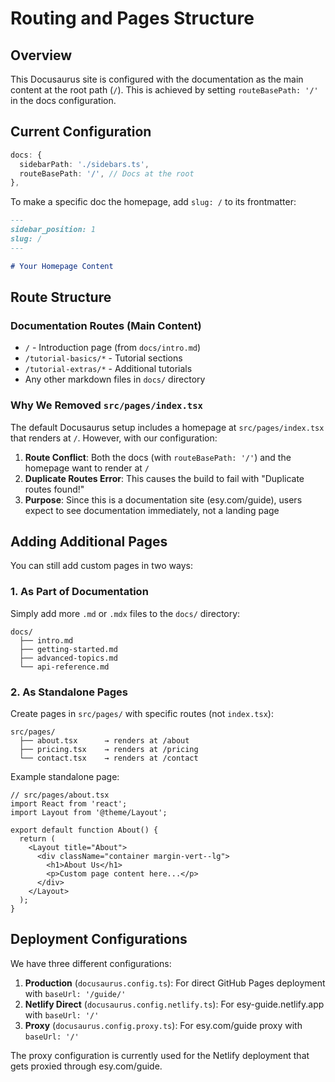 # Routing and Pages Structure

## Overview

This Docusaurus site is configured with the documentation as the main content at the root path (`/`). This is achieved by setting `routeBasePath: '/'` in the docs configuration.

## Current Configuration

```typescript
docs: {
  sidebarPath: './sidebars.ts',
  routeBasePath: '/', // Docs at the root
},
```

To make a specific doc the homepage, add `slug: /` to its frontmatter:

```markdown
---
sidebar_position: 1
slug: /
---

# Your Homepage Content
```

## Route Structure

### Documentation Routes (Main Content)
- `/` - Introduction page (from `docs/intro.md`)
- `/tutorial-basics/*` - Tutorial sections
- `/tutorial-extras/*` - Additional tutorials
- Any other markdown files in `docs/` directory

### Why We Removed `src/pages/index.tsx`

The default Docusaurus setup includes a homepage at `src/pages/index.tsx` that renders at `/`. However, with our configuration:

1. **Route Conflict**: Both the docs (with `routeBasePath: '/'`) and the homepage want to render at `/`
2. **Duplicate Routes Error**: This causes the build to fail with "Duplicate routes found!"
3. **Purpose**: Since this is a documentation site (esy.com/guide), users expect to see documentation immediately, not a landing page

## Adding Additional Pages

You can still add custom pages in two ways:

### 1. As Part of Documentation
Simply add more `.md` or `.mdx` files to the `docs/` directory:
```
docs/
  ├── intro.md
  ├── getting-started.md
  ├── advanced-topics.md
  └── api-reference.md
```

### 2. As Standalone Pages
Create pages in `src/pages/` with specific routes (not `index.tsx`):

```
src/pages/
  ├── about.tsx      → renders at /about
  ├── pricing.tsx    → renders at /pricing
  └── contact.tsx    → renders at /contact
```

Example standalone page:
```tsx
// src/pages/about.tsx
import React from 'react';
import Layout from '@theme/Layout';

export default function About() {
  return (
    <Layout title="About">
      <div className="container margin-vert--lg">
        <h1>About Us</h1>
        <p>Custom page content here...</p>
      </div>
    </Layout>
  );
}
```

## Deployment Configurations

We have three different configurations:

1. **Production** (`docusaurus.config.ts`): For direct GitHub Pages deployment with `baseUrl: '/guide/'`
2. **Netlify Direct** (`docusaurus.config.netlify.ts`): For esy-guide.netlify.app with `baseUrl: '/'`
3. **Proxy** (`docusaurus.config.proxy.ts`): For esy.com/guide proxy with `baseUrl: '/'`

The proxy configuration is currently used for the Netlify deployment that gets proxied through esy.com/guide.